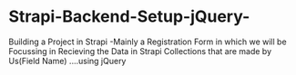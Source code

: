 # Strapi-Backend-Setup-jQuery-
Building a Project in Strapi -Mainly a Registration Form in which we will be Focussing in Recieving the Data in Strapi Collections that are made by Us(Field Name) ....using jQuery 
